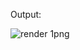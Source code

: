 Output:

![render  1png](https://user-images.githubusercontent.com/55328883/153343244-dec15e3d-058c-4147-89de-9a8058f55c0a.png)
